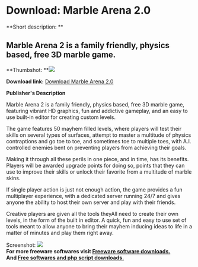 # Download: Marble Arena 2.0

**Short description: **

## Marble Arena 2 is a family friendly, physics based, free 3D marble game.

  
**Thumbshot: **![](http://www.freewarefiles.com/screenshot/marblearena2_md.jpg)   
  
**Download link:** [Download Marble Arena 2.0](http://freesoftwares.boysofts.com/Marble-Arena_program_74909.html)  
  

**Publisher's Description**  
  

Marble Arena 2 is a family friendly, physics based, free 3D marble game,
featuring vibrant HD graphics, fun and addictive gameplay, and an easy to use
built-in editor for creating custom levels.

The game features 50 mayhem filled levels, where players will test their
skills on several types of surfaces, attempt to master a multitude of physics
contraptions and go toe to toe, and sometimes toe to multiple toes, with A.I.
controlled enemies bent on preventing players from achieving their goals.

Making it through all these perils in one piece, and in time, has its
benefits. Players will be awarded upgrade points for doing so, points that
they can use to improve their skills or unlock their favorite from a multitude
of marble skins.

If single player action is just not enough action, the game provides a fun
multiplayer experience, with a dedicated server running 24/7 and gives anyone
the ability to host their own server and play with their friends.

Creative players are given all the tools theyAll need to create their own
levels, in the form of the built in editor. A quick, fun and easy to use set
of tools meant to allow anyone to bring their mayhem inducing ideas to life in
a matter of minutes and play them right away.

  
  
Screenshot: ![](http://www.freewarefiles.com/screenshot/marblearena2.jpg)  
**For more freeware softwares visit [Freeware software downloads.](http://freesoftwares.boysofts.com/)**   
**And [Free softwares and php script downloads.](http://www.boysofts.com/)**


